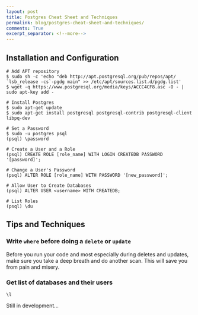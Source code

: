 ```yaml
---
layout: post
title: Postgres Cheat Sheet and Techniques
permalink: blog/postgres-cheat-sheet-and-techniques/
comments: True
excerpt_separator: <!--more-->
---
```


## Installation and Configuration

```
# Add APT repository
$ sudo sh -c 'echo "deb http://apt.postgresql.org/pub/repos/apt/ `lsb_release -cs`-pgdg main" >> /etc/apt/sources.list.d/pgdg.list'
$ wget -q https://www.postgresql.org/media/keys/ACCC4CF8.asc -O - | sudo apt-key add -

# Install Postgres
$ sudo apt-get update
$ sudo apt-get install postgresql postgresql-contrib postgresql-client libpq-dev

# Set a Password
$ sudo -u postgres psql
(psql) \password

# Create a User and a Role
(psql) CREATE ROLE [role_name] WITH LOGIN CREATEDB PASSWORD '[password]';

# Change a User's Password
(psql) ALTER ROLE [role_name] WITH PASSWORD '[new_password]';

# Allow User to Create Databases
(psql) ALTER USER <username> WITH CREATEDB;

# List Roles
(psql) \du
```

## Tips and Techniques

### Write `where` before doing a `delete` or `update`

Before you run your code and most especially during deletes and updates, make sure you take a deep breath and do another scan. This will save you from pain and misery.

### Get list of databases and their users

`\l`

<!--more-->

Still in development...
